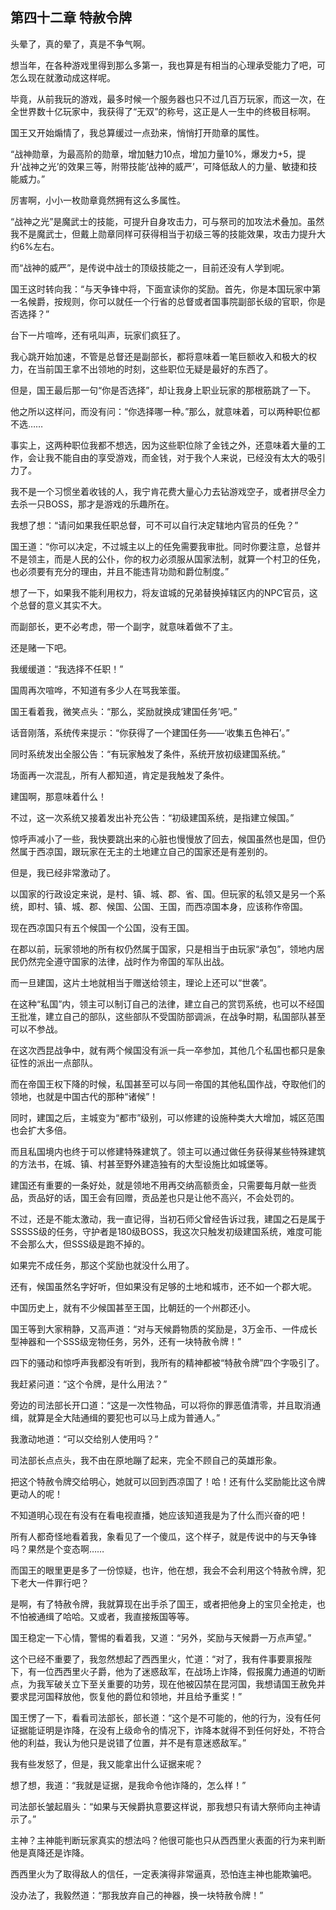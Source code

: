 ## 第四十二章 特赦令牌

头晕了，真的晕了，真是不争气啊。

想当年，在各种游戏里得到那么多第一，我也算是有相当的心理承受能力了吧，可怎么现在就激动成这样呢。

毕竟，从前我玩的游戏，最多时候一个服务器也只不过几百万玩家，而这一次，在全世界数十亿玩家中，我获得了“无双”的称号，这正是人一生中的终极目标啊。

国王又开始煽情了，我总算缓过一点劲来，悄悄打开勋章的属性。

“战神勋章，为最高阶的勋章，增加魅力10点，增加力量10%，爆发力+5，提升‘战神之光’的效果三等，附带技能‘战神的威严’，可降低敌人的力量、敏捷和技能威力。”

厉害啊，小小一枚勋章竟然拥有这么多属性。

“战神之光”是魔武士的技能，可提升自身攻击力，可与祭司的加攻法术叠加。虽然我不是魔武士，但戴上勋章同样可获得相当于初级三等的技能效果，攻击力提升大约6%左右。

而“战神的威严”，是传说中战士的顶级技能之一，目前还没有人学到呢。

国王这时转向我：“与天争锋中将，下面宣读你的奖励。首先，你是本国玩家中第一名候爵，按规则，你可以就任一个行省的总督或者国事院副部长级的官职，你是否选择？”

台下一片喧哗，还有吼叫声，玩家们疯狂了。

我心跳开始加速，不管是总督还是副部长，都将意味着一笔巨额收入和极大的权力，在当前国王拿不出领地的时刻，这些职位无疑是最好的东西了。

但是，国王最后那一句“你是否选择”，却让我身上职业玩家的那根筋跳了一下。

他之所以这样问，而没有问：“你选择哪一种。”那么，就意味着，可以两种职位都不选……

事实上，这两种职位我都不想选，因为这些职位除了金钱之外，还意味着大量的工作，会让我不能自由的享受游戏，而金钱，对于我个人来说，已经没有太大的吸引力了。

我不是一个习惯坐着收钱的人，我宁肯花费大量心力去钻游戏空子，或者拼尽全力去杀一只BOSS，那才是游戏的乐趣所在。

我想了想：“请问如果我任职总督，可不可以自行决定辖地内官员的任免？”

国王道：“你可以决定，不过城主以上的任免需要我审批。同时你要注意，总督并不是领主，而是人民的公仆，你的权力必须服从国家法制，就算一个村卫的任免，也必须要有充分的理由，并且不能违背功勋和爵位制度。”

想了一下，如果我不能利用权力，将友谊城的兄弟替换掉辖区内的NPC官员，这个总督的意义其实不大。

而副部长，更不必考虑，带一个副字，就意味着做不了主。

还是赌一下吧。

我缓缓道：“我选择不任职！”

国周再次喧哗，不知道有多少人在骂我笨蛋。

国王看着我，微笑点头：“那么，奖励就换成‘建国任务’吧。”

话音刚落，系统传来提示：“你获得了一个建国任务——‘收集五色神石’。”

同时系统发出全服公告：“有玩家触发了条件，系统开放初级建国系统。”

场面再一次混乱，所有人都知道，肯定是我触发了条件。

建国啊，那意味着什么！

不过，这一次系统又接着发出补充公告：“初级建国系统，是指建立候国。”

惊呼声减小了一些，我快要跳出来的心脏也慢慢放了回去，候国虽然也是国，但仍然属于西凉国，跟玩家在无主的土地建立自己的国家还是有差别的。

但是，我已经非常激动了。

以国家的行政设定来说，是村、镇、城、郡、省、国。但玩家的私领又是另一个系统，即村、镇、城、郡、候国、公国、王国，而西凉国本身，应该称作帝国。

现在西凉国只有五个候国一个公国，没有王国。

在郡以前，玩家领地的所有权仍然属于国家，只是相当于由玩家“承包”，领地内居民仍然完全遵守国家的法律，战时作为帝国的军队出战。

而一旦建国，这片土地就相当于赠送给领主，理论上还可以“世袭”。

在这种“私国”内，领主可以制订自己的法律，建立自己的赏罚系统，也可以不经国王批准，建立自己的部队，这些部队不受国防部调派，在战争时期，私国部队甚至可以不参战。

在这次西昆战争中，就有两个候国没有派一兵一卒参加，其他几个私国也都只是象征性的派出一点部队。

而在帝国王权下降的时候，私国甚至可以与同一帝国的其他私国作战，夺取他们的领地，也就是中国古代的那种“诸候”！

同时，建国之后，主城变为“都市”级别，可以修建的设施种类大大增加，城区范围也会扩大多倍。

而且私国境内也终于可以修建特殊建筑了。领主可以通过做任务获得某些特殊建筑的方法书，在城、镇、村甚至野外建造独有的大型设施比如城堡等。

建国还有重要的一条好处，就是领地不用再交纳高额贡金，只需要每月献一些贡品，贡品好的话，国王会有回赠，贡品差也只是让他不高兴，不会处罚的。

不过，还是不能太激动，我一直记得，当初石师父曾经告诉过我，建国之石是属于SSSSS级的任务，守护者是180级BOSS，我这次只触发初级建国系统，难度可能不会那么大，但SSS级是跑不掉的。

如果完不成任务，那这个奖励也就没什么用了。

还有，候国虽然名字好听，但如果没有足够的土地和城市，还不如一个郡大呢。

中国历史上，就有不少候国甚至王国，比朝廷的一个州郡还小。

国王等到大家稍静，又高声道：“对与天候爵物质的奖励是，3万金币、一件成长型神器和一个SSS级宠物任务，另外，还有一块特赦令牌！”

四下的骚动和惊呼声我都没有听到，我所有的精神都被“特赦令牌”四个字吸引了。

我赶紧问道：“这个令牌，是什么用法？”

旁边的司法部长开口道：“这是一次性物品，可以将你的罪恶值清零，并且取消通缉，就算是全大陆通缉的要犯也可以马上成为普通人。”

我激动地道：“可以交给别人使用吗？”

司法部长点点头，我不由在原地蹦了起来，完全不顾自己的英雄形象。

把这个特赦令牌交给明心，她就可以回到西凉国了！哈！还有什么奖励能比这令牌更动人的呢！

不知道明心现在有没有在看电视直播，她应该知道我是为了什么而兴奋的吧！

所有人都奇怪地看着我，象看见了一个傻瓜，这个样子，就是传说中的与天争锋吗？果然是个变态啊……

而国王的眼里更是多了一份惊疑，也许，他在想，我会不会利用这个特赦令牌，犯下老大一件罪行吧？

是啊，有了特赦令牌，我就算现在出手杀了国王，或者把他身上的宝贝全抢走，也不怕被通缉了哈哈。又或者，我直接叛国等等。

国王稳定一下心情，警惕的看着我，又道：“另外，奖励与天候爵一万点声望。”

这个已经不重要了，我忽然想起了西西里火，忙道：“对了，我有件事要禀报陛下，有一位西西里火子爵，他为了迷惑敌军，在战场上诈降，假报魔力通道的切断点，为我军破关立下至关重要的功劳，现在他被囚禁在昆河国，我想请国王赦免并要求昆河国释放他，恢复他的爵位和领地，并且给予重奖！”

国王愣了一下，看看司法部长，部长道：“这个是不可能的，他的行为，没有任何证据能证明是诈降，在没有上级命令的情况下，诈降本就得不到任何好处，不符合他的利益，我认为他只是说错了位置，并不是有意迷惑敌军。”

我有些发怒了，但是，我又能拿出什么证据来呢？

想了想，我道：“我就是证据，是我命令他诈降的，怎么样！”

司法部长皱起眉头：“如果与天候爵执意要这样说，那我想只有请大祭师向主神请示了。”

主神？主神能判断玩家真实的想法吗？他很可能也只从西西里火表面的行为来判断他是真降还是诈降。

西西里火为了取得敌人的信任，一定表演得非常逼真，恐怕连主神也能欺骗吧。

没办法了，我毅然道：“那我放弃自己的神器，换一块特赦令牌！”


